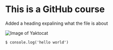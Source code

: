 # This is a GitHub course

Added a heading expalining what the file is about

![Image of Yaktocat](https://octodex.github.com/images/yaktocat.png)

```
$ console.log('hello world')
```
